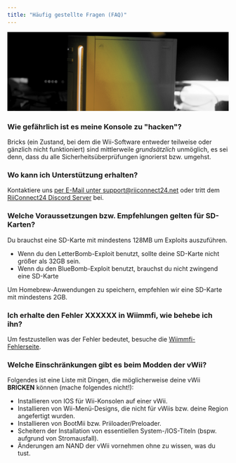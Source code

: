 ```yaml
---
title: "Häufig gestellte Fragen (FAQ)"
---
```


![RiiConnect24 Wii Logo Yellow](/images/Wii_Yellow_Gray.jpg)

### Wie gefährlich ist es meine Konsole zu "hacken"?
Bricks (ein Zustand, bei dem die Wii-Software entweder teilweise oder gänzlich nicht funktioniert) sind mittlerweile *grundsätzlich* unmöglich, es sei denn, dass du alle Sicherheitsüberprüfungen ignorierst bzw. umgehst.

### Wo kann ich Unterstützung erhalten?
Kontaktiere uns [per E-Mail unter support@riiconnect24.net](mailto:support@riiconnect24.net) oder tritt dem [RiiConnect24 Discord Server](https://discord.gg/b4Y7jfD) bei.

### Welche Voraussetzungen bzw. Empfehlungen gelten für SD-Karten?
Du brauchst eine SD-Karte mit mindestens 128MB um Exploits auszuführen.

- Wenn du den LetterBomb-Exploit benutzt, sollte deine SD-Karte nicht größer als 32GB sein.
- Wenn du den BlueBomb-Exploit benutzt, brauchst du nicht zwingend eine SD-Karte

Um Homebrew-Anwendungen zu speichern, empfehlen wir eine SD-Karte mit mindestens 2GB.

### Ich erhalte den Fehler XXXXXX in Wiimmfi, wie behebe ich ihn?
Um festzustellen was der Fehler bedeutet, besuche die [Wiimmfi-Fehlerseite](https://wiimmfi.de/error).

### Welche Einschränkungen gibt es beim Modden der vWii?
Folgendes ist eine Liste mit Dingen, die möglicherweise deine vWii **BRICKEN** können (mache folgendes nicht!):
* Installieren von IOS für Wii-Konsolen auf einer vWii.
* Installieren von Wii-Menü-Designs, die nicht für vWiis bzw. deine Region angefertigt wurden.
* Installieren von BootMii bzw. Priiloader/Preloader.
* Scheitern der Installation von essentiellen System-/IOS-Titeln (bspw. aufgrund von Stromausfall).
* Änderungen am NAND der vWii vornehmen ohne zu wissen, was du tust.
